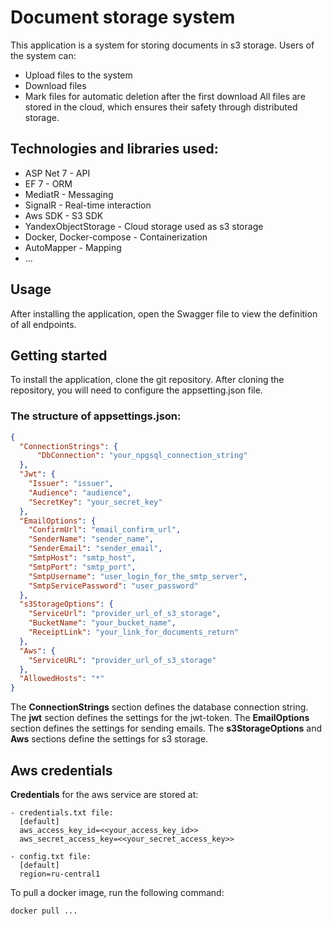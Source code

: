 # Document storage system
This application is a system for storing documents in s3 storage. 
Users of the system can: 
- Upload files to the system
- Download files 
- Mark files for automatic deletion after the first download
All files are stored in the cloud, which ensures their safety through distributed storage.

## Technologies and libraries used: 
- ASP Net 7 - API
- EF 7 - ORM
- MediatR - Messaging
- SignalR - Real-time interaction
- Aws SDK - S3 SDK
- YandexObjectStorage - Cloud storage used as s3 storage
- Docker, Docker-compose - Containerization
- AutoMapper - Mapping
- ...

## Usage
After installing the application, open the Swagger file to view the definition of all endpoints.

## Getting started
To install the application, clone the git repository.
After cloning the repository, you will need to configure the appsetting.json file.

### The structure of appsettings.json:
```json
{
  "ConnectionStrings": {
      "DbConnection": "your_npgsql_connection_string"
  },
  "Jwt": {
    "Issuer": "issuer",
    "Audience": "audience",
    "SecretKey": "your_secret_key"
  },
  "EmailOptions": {
    "ConfirmUrl": "email_confirm_url",
    "SenderName": "sender_name",
    "SenderEmail": "sender_email",
    "SmtpHost": "smtp_host",
    "SmtpPort": "smtp_port",
    "SmtpUsername": "user_login_for_the_smtp_server",
    "SmtpServicePassword": "user_password"
  },
  "s3StorageOptions": {
    "ServiceUrl": "provider_url_of_s3_storage",
    "BucketName": "your_bucket_name",
    "ReceiptLink": "your_link_for_documents_return"
  },
  "Aws": {
    "ServiceURL": "provider_url_of_s3_storage"
  },
  "AllowedHosts": "*"
}
```
The **ConnectionStrings** section defines the database connection string.
The **jwt** section defines the settings for the jwt-token.
The **EmailOptions** section defines the settings for sending emails.
The **s3StorageOptions** and **Aws** sections define the settings for s3 storage.

## Aws credentials
**Credentials** for the aws service are stored at: 
```
- credentials.txt file:
  [default]
  aws_access_key_id=<<your_access_key_id>>
  aws_secret_access_key=<<your_secret_access_key>>

- config.txt file:
  [default]
  region=ru-central1
```
To pull a docker image, run the following command:
```
docker pull ...
```
